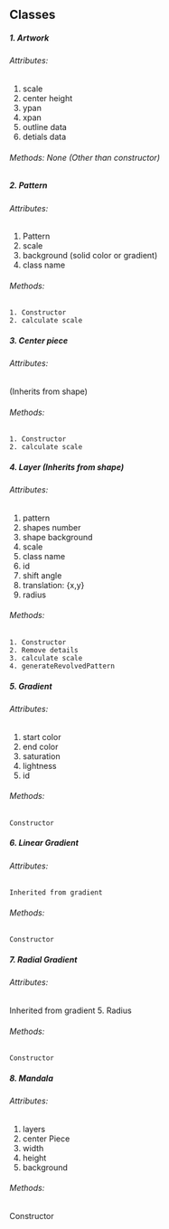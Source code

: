## Classes
##### 1. Artwork

###### Attributes:
  1. scale
  2. center height
  3. ypan
  4. xpan
  5. outline data
  6. detials data
###### Methods: None (Other than constructor)

##### 2. Pattern
###### Attributes:
1. Pattern
2. scale
3. background (solid color or gradient)
4. class name

###### Methods: 
    1. Constructor
    2. calculate scale


##### 3. Center piece
###### Attributes:
(Inherits from shape)

###### Methods: 
    1. Constructor
    2. calculate scale


##### 4. Layer (Inherits from shape)
###### Attributes:
1. pattern
2. shapes number
3. shape background 
4. scale
5. class name
6. id
7. shift angle
8. translation: {x,y}
9. radius

###### Methods:
    1. Constructor
    2. Remove details
    3. calculate scale
    4. generateRevolvedPattern
   


##### 5. Gradient
###### Attributes:
1. start color
2. end color
3. saturation
4. lightness
5. id
###### Methods:
    Constructor


##### 6. Linear Gradient
###### Attributes:
    Inherited from gradient
###### Methods:
    Constructor

##### 7. Radial Gradient
###### Attributes:
Inherited from gradient
5. Radius
###### Methods:
    Constructor

##### 8. Mandala
###### Attributes:
1. layers
2. center Piece
3. width
4. height
5. background 

###### Methods: 
  Constructor
